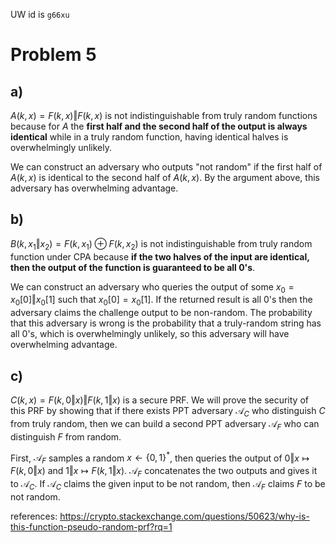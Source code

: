 UW id is `g66xu`

# Problem 5

## a)
$A(k, x) = F(k, x) \Vert F(k, x)$ is not indistinguishable from truly random functions because for $A$ the **first half and the second half of the output is always identical** while in a truly random function, having identical halves is overwhelmingly unlikely.

We can construct an adversary who outputs "not random" if the first half of $A(k, x)$ is identical to the second half of $A(k, x)$. By the argument above, this adversary has overwhelming advantage.

## b)
$B(k, x_1 \Vert x_2) = F(k, x_1) \oplus F(k, x_2)$ is not indistinguishable from truly random function under CPA because **if the two halves of the input are identical, then the output of the function is guaranteed to be all 0's**.

We can construct an adversary who queries the output of some $x_0 = x_0[0] \Vert x_0[1]$ such that $x_0[0] = x_0[1]$. If the returned result is all 0's then the adversary claims the challenge output to be non-random. The probability that this adversary is wrong is the probability that a truly-random string has all 0's, which is overwhelmingly unlikely, so this adversary will have overwhelming advantage.

## c)
$C(k, x) = F(k, 0 \Vert x) \Vert F(k, 1 \Vert x)$ is a secure PRF. We will prove the security of this PRF by showing that if there exists PPT adversary $\mathcal{A}_C$ who distinguish $C$ from truly random, then we can build a second PPT adversary $\mathcal{A}_F$ who can distinguish $F$ from random.

First, $\mathcal{A}_F$ samples a random $x \leftarrow \{0, 1\}^*$, then queries the output of $0 \Vert x \mapsto F(k, 0 \Vert x)$ and $1 \Vert x \mapsto F(k, 1 \Vert x)$. $\mathcal{A}_F$ concatenates the two outputs and gives it to $\mathcal{A}_C$. If $\mathcal{A}_C$ claims the given input to be not random, then $\mathcal{A}_F$ claims $F$ to be not random.

references: https://crypto.stackexchange.com/questions/50623/why-is-this-function-pseudo-random-prf?rq=1